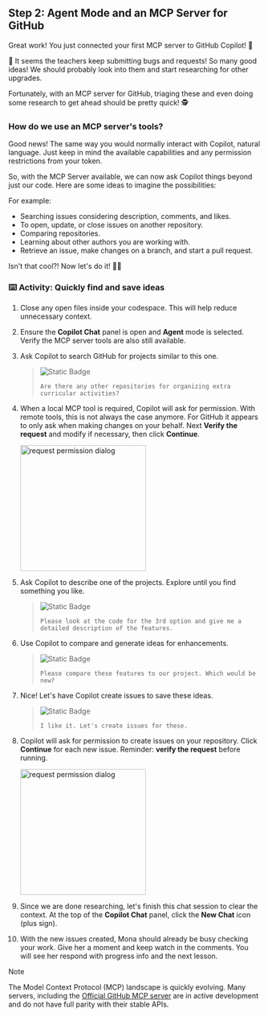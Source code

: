 ## Step 2: Agent Mode and an MCP Server for GitHub

Great work! You just connected your first MCP server to GitHub Copilot! 🎉

🚨 It seems the teachers keep submitting bugs and requests! So many good ideas! We should probably look into them and start researching for other upgrades.

Fortunately, with an MCP server for GitHub, triaging these and even doing some research to get ahead should be pretty quick! 🕵️

### How do we use an MCP server's tools?

Good news! The same way you would normally interact with Copilot, natural language. Just keep in mind the available capabilities and any permission restrictions from your token.

So, with the MCP Server available, we can now ask Copilot things beyond just our code. Here are some ideas to imagine the possibilities:

For example:

- Searching issues considering description, comments, and likes.
- To open, update, or close issues on another repository.
- Comparing repositories.
- Learning about other authors you are working with.
- Retrieve an issue, make changes on a branch, and start a pull request.

Isn't that cool?! Now let's do it! 👩‍🚀

### :keyboard: Activity: Quickly find and save ideas

1. Close any open files inside your codespace. This will help reduce unnecessary context.

1. Ensure the **Copilot Chat** panel is open and **Agent** mode is selected. Verify the MCP server tools are also still available.

1. Ask Copilot to search GitHub for projects similar to this one.

   > ![Static Badge](https://img.shields.io/badge/-Prompt-text?style=social&logo=github%20copilot)
   >
   > ```prompt
   > Are there any other repositories for organizing extra curricular activities?
   > ```

1. When a local MCP tool is required, Copilot will ask for permission. With remote tools, this is not always the case anymore. For GitHub it appears to only ask when making changes on your behalf. Next **Verify the request** and modify if necessary, then click **Continue**.

   <img width="250" alt="request permission dialog" src="https://github.com/user-attachments/assets/229473af-c206-47a4-b356-943b9c9bd946" />

1. Ask Copilot to describe one of the projects. Explore until you find something you like.

   > ![Static Badge](https://img.shields.io/badge/-Prompt-text?style=social&logo=github%20copilot)
   >
   > ```prompt
   > Please look at the code for the 3rd option and give me a detailed description of the features.
   > ```

1. Use Copilot to compare and generate ideas for enhancements.

   > ![Static Badge](https://img.shields.io/badge/-Prompt-text?style=social&logo=github%20copilot)
   >
   > ```prompt
   > Please compare these features to our project. Which would be new?
   > ```

1. Nice! Let's have Copilot create issues to save these ideas.

   > ![Static Badge](https://img.shields.io/badge/-Prompt-text?style=social&logo=github%20copilot)
   >
   > ```prompt
   > I like it. Let's create issues for these.
   > ```

1. Copilot will ask for permission to create issues on your repository. Click **Continue** for each new issue. Reminder: **verify the request** before running.

   <img width="250" alt="request permission dialog" src="https://github.com/user-attachments/assets/52635294-950a-4168-b71e-498eb769f3af" />

1. Since we are done researching, let's finish this chat session to clear the context. At the top of the **Copilot Chat** panel, click the **New Chat** icon (plus sign).

1. With the new issues created, Mona should already be busy checking your work. Give her a moment and keep watch in the comments. You will see her respond with progress info and the next lesson.

> [!NOTE]
> The Model Context Protocol (MCP) landscape is quickly evolving. Many servers, including the [Official GitHub MCP server](https://github.com/github/github-mcp-server) are in active development and do not have full parity with their stable APIs.
